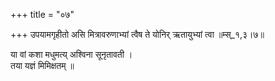 +++
title = "०७"

+++
उपयामगृहीतो असि मित्रावरुणाभ्यां त्वैष ते योनिर् ऋतायुभ्यां त्वा ॥म्स्_१,३।७॥  
    
या वां कशा मधुमत्य् अश्विना सूनृतावती ।  
तया यज्ञं मिमिक्षतम् ॥  
    
